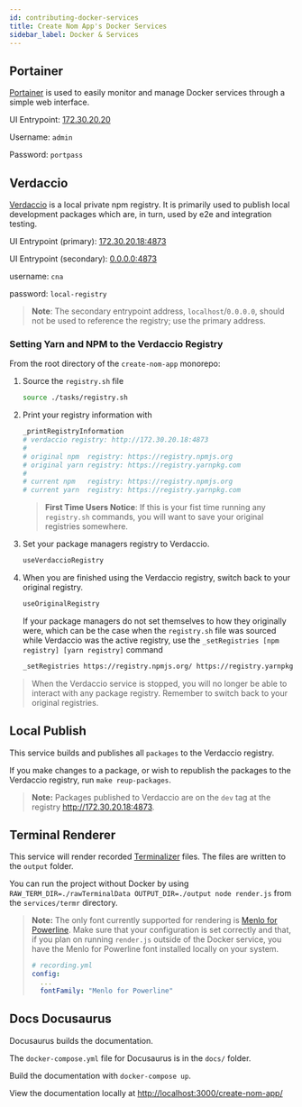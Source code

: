 ```yaml
---
id: contributing-docker-services
title: Create Nom App's Docker Services
sidebar_label: Docker & Services
---
```


## Portainer

[Portainer](https://github.com/portainer/portainer) is used to easily monitor
and manage Docker services through a simple web interface.

UI Entrypoint: [172.30.20.20](http://172.30.20.20)

Username: `admin`

Password: `portpass`

## Verdaccio

[Verdaccio](https://github.com/verdaccio/verdaccio) is a local private npm
registry. It is primarily used to publish local development packages which are,
in turn, used by e2e and integration testing.

UI Entrypoint (primary): [172.30.20.18:4873](http://172.30.20.18:4873)

UI Entrypoint (secondary): [0.0.0.0:4873](http://0.0.0.0:4873)

username: `cna`

password: `local-registry`

> **Note**: The secondary entrypoint address, `localhost`/`0.0.0.0`, should not
> be used to reference the registry; use the primary address.

### Setting Yarn and NPM to the Verdaccio Registry

From the root directory of the `create-nom-app` monorepo:

1. Source the `registry.sh` file

    ```sh
    source ./tasks/registry.sh
    ```

2. Print your registry information with

    ```sh
    _printRegistryInformation
    # verdaccio registry: http://172.30.20.18:4873
    #
    # original npm  registry: https://registry.npmjs.org
    # original yarn registry: https://registry.yarnpkg.com
    #
    # current npm   registry: https://registry.npmjs.org
    # current yarn  registry: https://registry.yarnpkg.com
    ```

    > **First Time Users Notice**: If this is your fist time running any
    > `registry.sh` commands, you will want to save your original registries
    > somewhere.

3. Set your package managers registry to Verdaccio.

    ```sh
    useVerdaccioRegistry
    ```

4. When you are finished using the Verdaccio registry, switch back to your
   original registry.

    ```sh
    useOriginalRegistry
    ```

    If your package managers do not set themselves to how they originally were,
    which can be the case when the `registry.sh` file was sourced while
    Verdaccio was the active registry, use the `_setRegistries [npm registry]
    [yarn registry]` command

    ```sh
    _setRegistries https://registry.npmjs.org/ https://registry.yarnpkg
    ```

> When the Verdaccio service is stopped, you will no longer be able to
> interact with any package registry. Remember to switch back to your
> original registries.

## Local Publish

This service builds and publishes all `packages` to the Verdaccio registry.

If you make changes to a package, or wish to republish the packages to the
Verdaccio registry, run `make reup-packages`.

> **Note:** Packages published to Verdaccio are on the `dev` tag at the registry
> <http://172.30.20.18:4873>.

## Terminal Renderer

This service will render recorded
[Terminalizer](https://github.com/faressoft/terminalizer) files. The files are
written to the `output` folder.

You can run the project without Docker by using `RAW_TERM_DIR=./rawTerminalData
OUTPUT_DIR=./output node render.js` from the `services/termr` directory.

> **Note:** The only font currently supported for rendering is [Menlo for
> Powerline][MFP-font]. Make sure that your configuration is set correctly and
> that, if you plan on running `render.js` outside of the Docker service, you
> have the Menlo for Powerline font installed locally on your system.
>
> ```yaml
> # recording.yml
> config:
>   ...
>   fontFamily: "Menlo for Powerline"
> ```

## Docs Docusaurus

Docusaurus builds the documentation.

The `docker-compose.yml` file for Docusaurus is in the `docs/` folder.

Build the documentation with `docker-compose up`.

View the documentation locally at <http://localhost:3000/create-nom-app/>

[MFP-font]: https://github.com/abertsch/Menlo-for-Powerline
